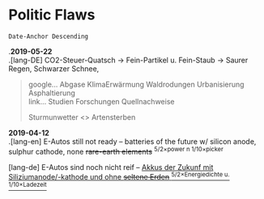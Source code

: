 # Politic Flaws

`Date-Anchor Descending`

.**2019-05-22**  
.\[lang-DE\] CO2-Steuer-Quatsch → Fein-Partikel u. Fein-Staub → Saurer Regen, Schwarzer Schnee,

> google… Abgase KlimaErwärmung Waldrodungen Urbanisierung Asphaltierung  
> link… Studien Forschungen Quellnachweise  
>  
> Sturmunwetter \<\> Artensterben


**2019-04-12**  
.\[lang-en\] E-Autos still not ready – batteries of the future w/ silicon anode, sulphur cathode, none ~~rare-earth elements~~ <sup>5/2×power n 1/10×picker</sup>

\[lang-de\] E-Autos sind noch nicht reif – [  Akkus der Zukunf mit Siliziumanode/-kathode und ohne ~~seltene Erden~~ <sup>5/2×Energiedichte u. 1/10×Ladezeit</sup> ](https://www.uni-kiel.de/de/universitaet/detailansicht/news/096-batterien/#)